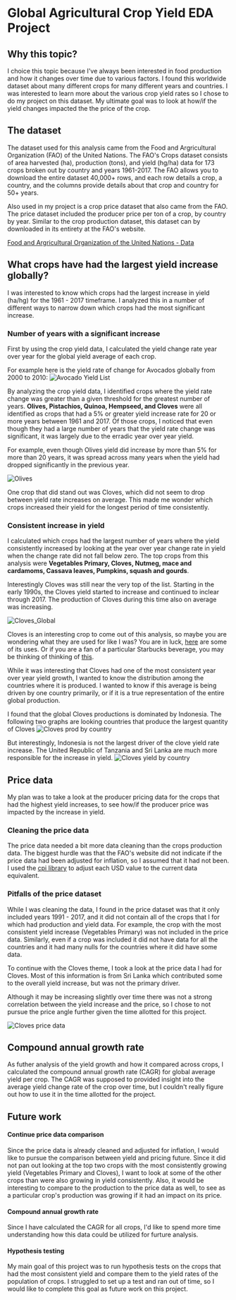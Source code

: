 # Global Agricultural Crop Yield EDA Project
## Why this topic?
I choice this topic because I've always been interested in food production and how it changes over time due to various factors. I found this worldwide dataset about many different crops for many different years and countries. I was interested to learn more about the various crop yield rates so I chose to do my project on this dataset. My ultimate goal was to look at how/if the yield changes impacted the the price of the crop.

## The dataset
The dataset used for this analysis came from the Food and Argricultural Organization (FAO) of the United Nations. The FAO's Crops dataset consists of area harvested (ha), production (tons), and yield (hg/ha) data for 173 crops broken out by country and years 1961-2017. The FAO allows you to download the entire dataset 40,000+ rows, and each row details a crop, a country, and the columns provide details about that crop and country for 50+ years.

Also used in my project is a crop price dataset that also came from the FAO. The price dataset included the producer price per ton of a crop, by country by year. Similar to the crop production dataset, this dataset can by downloaded in its entirety at the FAO's website. 

[Food and Argricultural Organization of the United Nations - Data](http://www.fao.org/faostat/en/#data)

## What crops have had the largest yield increase globally? 

I was interested to know which crops had the largest increase in yield (ha/hg) for the 1961 - 2017 timeframe. I analyzed this in a number of different ways to narrow down which crops had the most significant increase.

### Number of years with a significant increase

First by using the crop yield data, I calculated the yield change rate year over year for the global yield average of each crop.

For example here is the yield rate of change for Avocados globally from 2000 to 2010:
![Avocado Yield List](/images/avocadoyieldlist.png)

By analyzing the crop yield data, I identified crops where the yield rate change was greater than a given threshold for the greatest number of years. **Olives, Pistachios, Quinoa, Hempseed, and Cloves** were all identified as crops that had a 5% or greater yield increase rate for 20 or more years between 1961 and 2017. Of those crops, I noticed that even though they had a large number of years that the yield rate change was significant, it was largely due to the erradic year over year yield. 

For example, even though Olives yield did increase by more than 5% for more than 20 years, it was spread across many years when the yield had dropped significantly in the previous year.

![Olives](/images/olivesyield.png)

One crop that did stand out was Cloves, which did not seem to drop between yield rate increases on average. This made me wonder which crops increased their yield for the longest period of time consistently. 

### Consistent increase in yield

I calculated which crops had the largest number of years where the yield consistently increased by looking at the year over year change rate in yield when the change rate did not fall below zero. The top crops from this analysis were **Vegetables Primary, Cloves, Nutmeg, mace and cardamoms, Cassava leaves, Pumpkins, squash and gourds**.

Interestingly Cloves was still near the very top of the list. Starting in the early 1990s, the Cloves yield started to increase and continued to inclear through 2017. The production of Cloves during this time also on average was increasing.

![Cloves_Global](/images/cloves_yield_prod.png)

Cloves is an interesting crop to come out of this analysis, so maybe you are wondering what they are used for like I was? You are in luck, [here](https://www.thespruceeats.com/cloves-765162) are some of its uses. Or if you are a fan of a particular Starbucks beverage, you may be thinking of thinking of [this](https://www.starbucks.com/menu/drinks/espresso/pumpkin-spice-latte?ct=39988).

While it was interesting that Cloves had one of the most consistent year over year yield growth, I wanted to know the distribution among the countries where it is produced. I wanted to know if this average is being driven by one country primarily, or if it is a true representation of the entire global production. 

I found that the global Cloves productions is dominated by Indonesia. The following two graphs are looking countries that produce the largest quantity of Cloves 
![Cloves prod by country](/images/clovesproductioncountries.png)

But interestingly, Indonesia is not the largest driver of the clove yield rate increase. The United Republic of Tanzania and Sri Lanka are much more responsible for the increase in yield.
![Cloves yield by country](/images/clovesyieldcountries.png) 

## Price data
My plan was to take a look at the producer pricing data for the crops that had the highest yield increases, to see how/if the producer price was impacted by the increase in yield. 

### Cleaning the price data
The price data needed a bit more data cleaning than the crops production data. The biggest hurdle was that the FAO's website did not indicate if the price data had been adjusted for inflation, so I assumed that it had not been. I used the [cpi library](https://github.com/datadesk/cpi) to adjust each USD value to the current data equivalent.

### Pitfalls of the price dataset
While I was cleaning the data, I found in the price dataset was that it only included years 1991 - 2017, and it did not contain all of the crops that I for which had production and yield data. For example, the crop with the most consistent yield increase (Vegetables Primary) was not included in the price data. Similarly, even if a crop was included it did not have data for all the countries and it had many nulls for the countries where it did have some data.

To continue with the Cloves theme, I took a look at the price data I had for Cloves. Most of this information is from Sri Lanka which contributed some to the overall yield increase, but was not the primary driver.

Although it may be increasing slightly over time there was not a strong correlation between the yield increase and the price, so I chose to not pursue the price angle further given the time allotted for this project.

![Cloves price data](/images/clovesprice.png)

## Compound annual growth rate
As futher analysis of the yield growth and how it compared across crops, I calculated the compound annual growth rate (CAGR) for global average yield per crop. The CAGR was supposed to provided insight into the average yield change rate of the crop over time, but I couldn't really figure out how to use it in the time allotted for the project.

## Future work

#### Continue price data comparison
Since the price data is already cleaned and adjusted for inflation, I would like to pursue the comparison between yield and pricing future. Since it did not pan out looking at the top two crops with the most consistently growing yield (Vegetables Primary and Cloves), I want to look at some of the other crops than were also growing in yield consistently. Also, it would be interesting to compare to the production to the price data as well, to see as a particular crop's production was growing if it had an impact on its price.  

#### Compound annual growth rate
Since I have calculated the CAGR for all crops, I'd like to spend more time understanding how this data could be utilized for furture analysis.

#### Hypothesis testing
My main goal of this project was to run hypothesis tests on the crops that had the most consistent yield and compare them to the yield rates of the population of crops. I struggled to set up a test and ran out of time, so I would like to complete this goal as future work on this project.
